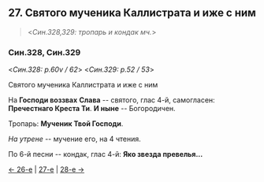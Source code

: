 
## 27. Святого мученика Каллистрата и иже с ним 

> <*Син.328,329: тропарь и кондак мч.*>

### Син.328, Син.329

<*Син.328: p.60v / 62*>
<*Син.329: p.52 / 53*>

Святого мученика Каллистрата и иже с ним

На **Господи воззвах** **Слава** -- святого, глас 4-й, самогласен: **Пречестнаго Креста Ти**. 
**И ныне** -- Богородичен. 

Тропарь: **Мученик Твой Господи**.

*На утрене* -- мучение его, на 4 чтения. 

По 6-й песни -- кондак, глас 4-й: **Яко звезда превелья...**  

[← 26-е](09_26_SAB.ru.md) | [27-е](README.md#27-й) | [28-е →](09_28_SAB.ru.md)

